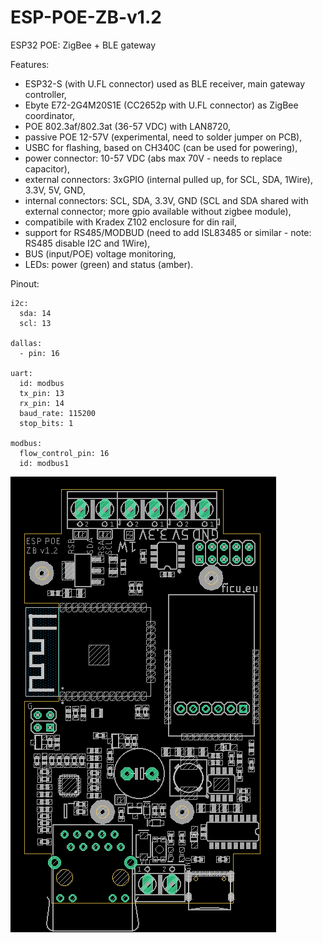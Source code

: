# ESP-POE-ZB-v1.2
ESP32 POE: ZigBee + BLE gateway

Features:
* ESP32-S (with U.FL connector) used as BLE receiver, main gateway controller,
* Ebyte E72-2G4M20S1E (CC2652p with U.FL connector) as ZigBee coordinator,
* POE 802.3af/802.3at (36-57 VDC) with LAN8720,
* passive POE 12-57V (experimental, need to solder jumper on PCB),
* USBC for flashing, based on CH340C (can be used for powering),
* power connector: 10-57 VDC (abs max 70V - needs to replace capacitor),
* external connectors: 3xGPIO (internal pulled up, for SCL, SDA, 1Wire), 3.3V, 5V, GND,
* internal connectors: SCL, SDA, 3.3V, GND (SCL and SDA shared with external connector; more gpio available without zigbee module),
* compatibile with Kradex Z102 enclosure for din rail,
* support for RS485/MODBUD (need to add ISL83485 or similar - note: RS485 disable I2C and 1Wire),
* BUS (input/POE) voltage monitoring,
* LEDs: power (green) and status (amber).

Pinout:
```
i2c:
  sda: 14
  scl: 13

dallas:
  - pin: 16

uart:
  id: modbus
  tx_pin: 13
  rx_pin: 14
  baud_rate: 115200
  stop_bits: 1

modbus:
  flow_control_pin: 16
  id: modbus1
```

![alt text](https://github.com/ficueu/ESP-POE-ZB-v1.2/blob/main/images/board1.2.png)